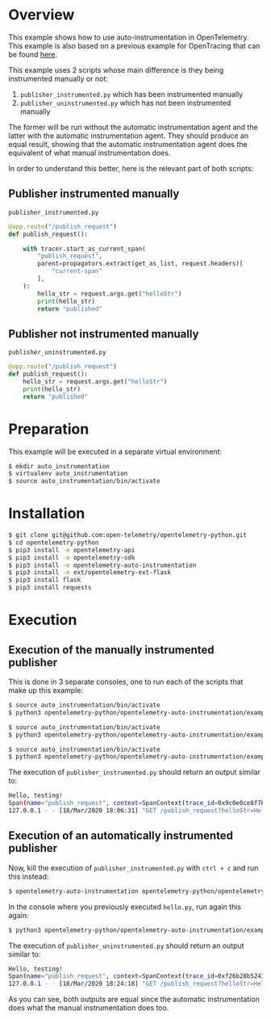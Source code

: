 # Overview

This example shows how to use auto-instrumentation in OpenTelemetry. This example is also based on a previous example
for OpenTracing that can be found [here](https://github.com/yurishkuro/opentracing-tutorial/tree/master/python).

This example uses 2 scripts whose main difference is they being instrumented manually or not:

1. `publisher_instrumented.py` which has been instrumented manually
2. `publisher_uninstrumented.py` which has not been instrumented manually

The former will be run without the automatic instrumentation agent and the latter with the automatic instrumentation
agent. They should produce an equal result, showing that the automatic instrumentation agent does the equivalent
of what manual instrumentation does.

In order to understand this better, here is the relevant part of both scripts:

## Publisher instrumented manually

`publisher_instrumented.py`

```python
@app.route("/publish_request")
def publish_request():

    with tracer.start_as_current_span(
        "publish_request",
        parent=propagators.extract(get_as_list, request.headers)[
            "current-span"
        ],
    ):
        hello_str = request.args.get("helloStr")
        print(hello_str)
        return "published"
```

## Publisher not instrumented manually

`publisher_uninstrumented.py`

```python
@app.route("/publish_request")
def publish_request():
    hello_str = request.args.get("helloStr")
    print(hello_str)
    return "published"
```

# Preparation

This example will be executed in a separate virtual environment:

```sh
$ mkdir auto_instrumentation
$ virtualenv auto_instrumentation
$ source auto_instrumentation/bin/activate
```

# Installation

```sh
$ git clone git@github.com:open-telemetry/opentelemetry-python.git
$ cd opentelemetry-python
$ pip3 install -e opentelemetry-api
$ pip3 install -e opentelemetry-sdk
$ pip3 install -e opentelemetry-auto-instrumentation
$ pip3 install -e ext/opentelemetry-ext-flask
$ pip3 install flask
$ pip3 install requests
```

# Execution

## Execution of the manually instrumented publisher

This is done in 3 separate consoles, one to run each of the scripts that make up this example:

```sh
$ source auto_instrumentation/bin/activate
$ python3 opentelemetry-python/opentelemetry-auto-instrumentation/example/formatter.py
```

```sh
$ source auto_instrumentation/bin/activate
$ python3 opentelemetry-python/opentelemetry-auto-instrumentation/example/publisher_instrumented.py
```

```sh
$ source auto_instrumentation/bin/activate
$ python3 opentelemetry-python/opentelemetry-auto-instrumentation/example/hello.py testing
```

The execution of `publisher_instrumented.py` should return an output similar to:

```sh
Hello, testing!
Span(name="publish_request", context=SpanContext(trace_id=0x9c0e0ce8f7b7dbb51d1d6e744a4dad49, span_id=0xd1ba3ec4c76a0d7f, trace_state={}), kind=SpanKind.INTERNAL, parent=None, start_time=2020-03-19T00:06:31.275719Z, end_time=2020-03-19T00:06:31.275920Z)
127.0.0.1 - - [18/Mar/2020 18:06:31] "GET /publish_request?helloStr=Hello%2C+testing%21 HTTP/1.1" 200 -
```

## Execution of an automatically instrumented publisher

Now, kill the execution of `publisher_instrumented.py` with `ctrl + c` and run this instead:

```sh
$ opentelemetry-auto-instrumentation opentelemetry-python/opentelemetry-auto-instrumentation/example/publisher_uninstrumented.py
```

In the console where you previously executed `hello.py`, run again this again:

```sh
$ python3 opentelemetry-python/opentelemetry-auto-instrumentation/example/hello.py testing
```

The execution of `publisher_uninstrumented.py` should return an output similar to:

```sh
Hello, testing!
Span(name="publish_request", context=SpanContext(trace_id=0xf26b28b5243e48f5f96bfc753f95f3f0, span_id=0xbeb179a095d087ed, trace_state={}), kind=SpanKind.SERVER, parent=<opentelemetry.trace.DefaultSpan object at 0x7f1a20a54908>, start_time=2020-03-19T00:24:18.828561Z, end_time=2020-03-19T00:24:18.845127Z)
127.0.0.1 - - [18/Mar/2020 18:24:18] "GET /publish_request?helloStr=Hello%2C+testing%21 HTTP/1.1" 200 -
```

As you can see, both outputs are equal since the automatic instrumentation does what the manual instrumentation does too.
